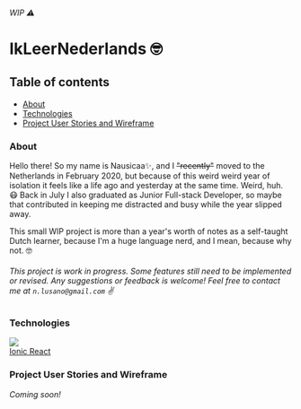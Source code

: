 ###### _WIP_ :warning:

# IkLeerNederlands :nerd_face:

## Table of contents

- [About](#about)
- [Technologies](#technologies)
- [Project User Stories and Wireframe](#project-user-stories-and-wireframe)

### About

Hello there! So my name is Nausicaa:sparkles:, and I <s>"recently"</s> moved to the Netherlands in February 2020, but because of this weird weird year of isolation it feels like a life ago and yesterday at the same time. Weird, huh. :mask: Back in July I also graduated as Junior Full-stack Developer, so maybe that contributed in keeping me distracted and busy while the year slipped away.

This small WIP project is more than a year's worth of notes as a self-taught Dutch learner, because I'm a huge language nerd, and I mean, because why not. :nerd_face:

###### _This project is work in progress. Some features still need to be implemented or revised. Any suggestions or feedback is welcome! Feel free to contact me at `n.lusano@gmail.com`_ :v:

### Technologies

<img src="https://user-images.githubusercontent.com/59041790/101110848-3ac40680-35da-11eb-93b3-6f2ef1b44023.png"><br>
[Ionic React](https://ionicframework.com/react)

### Project User Stories and Wireframe

_Coming soon!_
<!-- The [user stories](https://) and [wireframe](https://) I used to plan my project. -->
